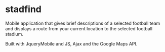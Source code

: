 # stadfind

Mobile application that gives brief descriptions of a selected football team and displays a route from your current location to the selected football stadium.

Built with JqueryMobile and JS, Ajax and the Google Maps API.
